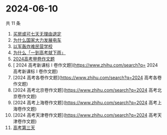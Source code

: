 # 2024-06-10

共 11 条

<!-- BEGIN -->
<!-- 最后更新时间 Mon Jun 10 2024 01:09:49 GMT+0800 (China Standard Time) -->

1. [买房或可七天无理由退定](https://www.zhihu.com/search?q=买房或可七天无理由退定)
1. [为什么国家大力发展电车](https://www.zhihu.com/search?q=为什么国家大力发展电车)
1. [以军轰炸难民营学校](https://www.zhihu.com/search?q=以军轰炸难民营学校)
1. [为什么「一到高考就下雨」](https://www.zhihu.com/search?q=为什么「一到高考就下雨」)
1. [2024高考甲卷作文题](https://www.zhihu.com/search?q=2024高考甲卷作文题)
1. [ 2024 高考新课标 I 卷作文题](https://www.zhihu.com/search?q= 2024 高考新课标
   I 卷作文题)
1. [2024 高考各卷作文题](https://www.zhihu.com/search?q=2024 高考各卷作文题)
1. [2024 高考北京卷作文题](https://www.zhihu.com/search?q=2024 高考北京卷作文题)
1. [2024 高考上海卷作文题](https://www.zhihu.com/search?q=2024 高考上海卷作文题)
1. [2024 高考天津卷作文题](https://www.zhihu.com/search?q=2024 高考天津卷作文题)
1. [高考第三天](https://www.zhihu.com/search?q=高考第三天)

<!-- END -->
